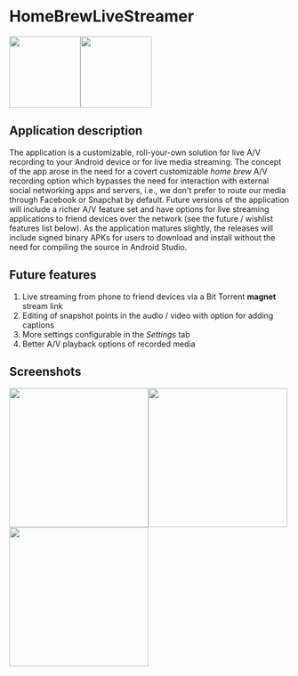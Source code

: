 # HomeBrewLiveStreamer

<img src="https://github.com/maxieds/HomeBrewLiveStreamer/blob/master/app/src/main/res/drawable/streaminglogo128.png" width="128" /><img src="https://github.com/maxieds/HomeBrewLiveStreamer/blob/master/app/src/main/res/drawable/streaminglogo32.png" width="128" />

## Application description

The application is a customizable, roll-your-own solution for live A/V recording to your 
Android device or for live media streaming. The concept of the app arose in the need for a 
covert customizable *home brew* A/V recording option which bypasses the need for interaction 
with external social networking apps and servers, i.e., we don't prefer to route our media through 
Facebook or Snapchat by default. Future versions of the application will include a richer A/V 
feature set and have options for live streaming applications to friend devices over the network 
(see the future / wishlist features list below). As the application matures slightly, the 
releases will include signed binary APKs for users to download and install without the need for 
compiling the source in Android Studio.

## Future features

1. Live streaming from phone to friend devices via a Bit Torrent **magnet** stream link
2. Editing of snapshot points in the audio / video with option for adding captions
3. More settings configurable in the *Settings* tab
4. Better A/V playback options of recorded media 

## Screenshots

<img src="https://github.com/maxieds/HomeBrewLiveStreamer/blob/master/screenshots/Screenshot_20180628-001510.png" width="250" /><img src="https://github.com/maxieds/HomeBrewLiveStreamer/blob/master/screenshots/Screenshot_20180628-001502.png" width="250" /><img src="https://github.com/maxieds/HomeBrewLiveStreamer/blob/master/screenshots/Screenshot_20180628-001517.png" width="250" />
